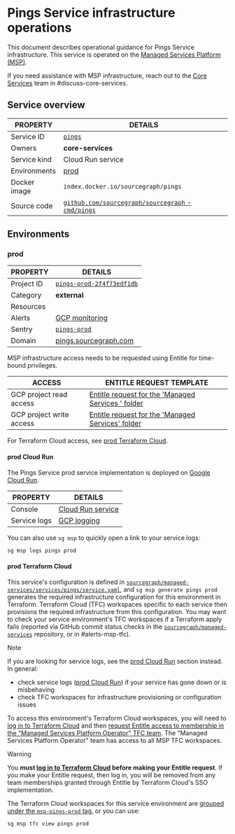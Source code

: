 # Pings Service infrastructure operations

<!--
Generated documentation; DO NOT EDIT. Regenerate using this command: 'sg msp operations generate-handbook-pages'

Last updated: 2024-02-14 14:10:05.328361 +0000 UTC
Generated from: https://github.com/sourcegraph/managed-services/tree/f14ec3c2c276bd9935fccb46a9cd73a013a4bbfe
-->

This document describes operational guidance for Pings Service infrastructure.
This service is operated on the [Managed Services Platform (MSP)](../teams/core-services/managed-services/platform.md).

If you need assistance with MSP infrastructure, reach out to the [Core Services](../teams/core-services/index.md) team in #discuss-core-services.

## Service overview

| PROPERTY     | DETAILS                                                                                                              |
| ------------ | -------------------------------------------------------------------------------------------------------------------- |
| Service ID   | [`pings`](https://github.com/sourcegraph/managed-services/blob/main/services/pings/service.yaml)                     |
| Owners       | **core-services**                                                                                                    |
| Service kind | Cloud Run service                                                                                                    |
| Environments | [prod](#prod)                                                                                                        |
| Docker image | `index.docker.io/sourcegraph/pings`                                                                                  |
| Source code  | [`github.com/sourcegraph/sourcegraph` - `cmd/pings`](https://github.com/sourcegraph/sourcegraph/tree/HEAD/cmd/pings) |

## Environments

### prod

| PROPERTY   | DETAILS                                                                                                |
| ---------- | ------------------------------------------------------------------------------------------------------ |
| Project ID | [`pings-prod-2f4f73edf1db`](https://console.cloud.google.com/run?project=pings-prod-2f4f73edf1db)      |
| Category   | **external**                                                                                           |
| Resources  |                                                                                                        |
| Alerts     | [GCP monitoring](https://console.cloud.google.com/monitoring/alerting?project=pings-prod-2f4f73edf1db) |
| Sentry     | [`pings-prod`](https://sourcegraph.sentry.io/projects/pings-prod/)                                     |
| Domain     | [pings.sourcegraph.com](https://pings.sourcegraph.com)                                                 |

MSP infrastructure access needs to be requested using Entitle for time-bound privileges.

| ACCESS                   | ENTITLE REQUEST TEMPLATE                                                                                                                                                                                                                                                                                                                               |
| ------------------------ | ------------------------------------------------------------------------------------------------------------------------------------------------------------------------------------------------------------------------------------------------------------------------------------------------------------------------------------------------------ |
| GCP project read access  | [Entitle request for the 'Managed Services ' folder](https://app.entitle.io/request?data=eyJkdXJhdGlvbiI6IjEwODAwIiwianVzdGlmaWNhdGlvbiI6IkVOVEVSIEpVU1RJRklDQVRJT04gSEVSRSIsInJvbGVJZHMiOlt7ImlkIjoiYTQ4OWM2MDktNTBlYy00ODAzLWIzZjItMzYzZGJhMTgwMWJhIiwidGhyb3VnaCI6ImE0ODljNjA5LTUwZWMtNDgwMy1iM2YyLTM2M2RiYTE4MDFiYSIsInR5cGUiOiJyb2xlIn1dfQ%3D%3D) |
| GCP project write access | [Entitle request for the 'Managed Services' folder](https://app.entitle.io/request?data=eyJkdXJhdGlvbiI6IjEwODAwIiwianVzdGlmaWNhdGlvbiI6IkVOVEVSIEpVU1RJRklDQVRJT04gSEVSRSIsInJvbGVJZHMiOlt7ImlkIjoiODQzNTYxNzktZjkwMi00MDVlLTlhMTQtNTY3YTY1NmM5MzdmIiwidGhyb3VnaCI6Ijg0MzU2MTc5LWY5MDItNDA1ZS05YTE0LTU2N2E2NTZjOTM3ZiIsInR5cGUiOiJyb2xlIn1dfQ%3D%3D)  |

For Terraform Cloud access, see [prod Terraform Cloud](#prod-terraform-cloud).

#### prod Cloud Run

The Pings Service prod service implementation is deployed on [Google Cloud Run](https://cloud.google.com/run).

| PROPERTY     | DETAILS                                                                                                                                                                                                                                                                                                                              |
| ------------ | ------------------------------------------------------------------------------------------------------------------------------------------------------------------------------------------------------------------------------------------------------------------------------------------------------------------------------------ |
| Console      | [Cloud Run service](https://console.cloud.google.com/run?project=pings-prod-2f4f73edf1db)                                                                                                                                                                                                                                            |
| Service logs | [GCP logging](https://console.cloud.google.com/logs/query;query=resource.type%20%3D%20%22cloud_run_revision%22%20-logName%3D~%22logs%2Frun.googleapis.com%252Frequests%22;summaryFields=jsonPayload%252FInstrumentationScope,jsonPayload%252FBody,jsonPayload%252FAttributes%252Ferror:false:32:end?project=pings-prod-2f4f73edf1db) |

You can also use `sg msp` to quickly open a link to your service logs:

```bash
sg msp logs pings prod
```

#### prod Terraform Cloud

This service's configuration is defined in [`sourcegraph/managed-services/services/pings/service.yaml`](https://github.com/sourcegraph/managed-services/blob/main/services/pings/service.yaml), and `sg msp generate pings prod` generates the required infrastructure configuration for this environment in Terraform.
Terraform Cloud (TFC) workspaces specific to each service then provisions the required infrastructure from this configuration.
You may want to check your service environment's TFC workspaces if a Terraform apply fails (reported via GitHub commit status checks in the [`sourcegraph/managed-services`](https://github.com/sourcegraph/managed-services) repository, or in #alerts-msp-tfc).

> [!NOTE]
> If you are looking for service logs, see the [prod Cloud Run](#prod-cloud-run) section instead. In general:
>
> - check service logs ([prod Cloud Run](#prod-cloud-run)) if your service has gone down or is misbehaving
> - check TFC workspaces for infrastructure provisioning or configuration issues

To access this environment's Terraform Cloud workspaces, you will need to [log in to Terraform Cloud](https://app.terraform.io/app/sourcegraph) and then [request Entitle access to membership in the "Managed Services Platform Operator" TFC team](https://app.entitle.io/request?data=eyJkdXJhdGlvbiI6IjM2MDAiLCJqdXN0aWZpY2F0aW9uIjoiSlVTVElGSUNBVElPTiBIRVJFIiwicm9sZUlkcyI6W3siaWQiOiJiMzg3MzJjYy04OTUyLTQ2Y2QtYmIxZS1lZjI2ODUwNzIyNmIiLCJ0aHJvdWdoIjoiYjM4NzMyY2MtODk1Mi00NmNkLWJiMWUtZWYyNjg1MDcyMjZiIiwidHlwZSI6InJvbGUifV19).
The "Managed Services Platform Operator" team has access to all MSP TFC workspaces.

> [!WARNING]
> You **must [log in to Terraform Cloud](https://app.terraform.io/app/sourcegraph) before making your Entitle request**.
> If you make your Entitle request, then log in, you will be removed from any team memberships granted through Entitle by Terraform Cloud's SSO implementation.

The Terraform Cloud workspaces for this service environment are [grouped under the `msp-pings-prod` tag](https://app.terraform.io/app/sourcegraph/workspaces?tag=msp-pings-prod), or you can use:

```bash
sg msp tfc view pings prod
```
